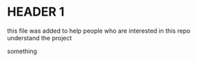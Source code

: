 # HEADER 1

this file was added to help people who are interested in this repo understand the project

something